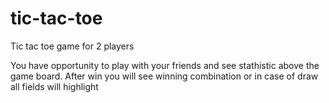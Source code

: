 # tic-tac-toe
Tic tac toe game for 2 players

You have opportunity to play with your friends and see stathistic above the game board. 
After win you will see winning combination or in case of draw all fields will highlight

